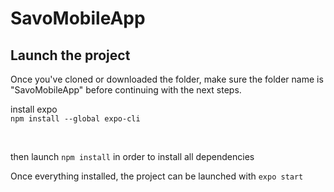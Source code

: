 # SavoMobileApp

## Launch the project 

Once you've cloned or downloaded the folder, make sure the folder name is "SavoMobileApp" before continuing with the next steps.

install expo </br>
`npm install --global expo-cli`

</br>

then launch `npm install` in order to install all dependencies
</br>

Once everything installed, the project can be launched with `expo start`
